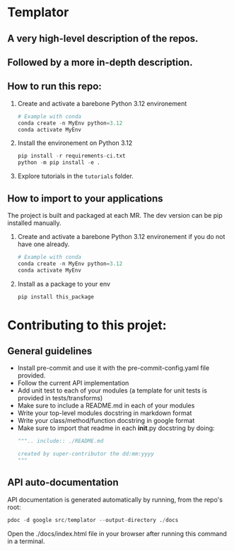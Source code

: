 # Templator
## A very high-level description of the repos.
## Followed by a more in-depth description.
## How to run this repo:
1. Create and activate a barebone Python 3.12 environement
   ```Python
   # Example with conda
   conda create -n MyEnv python=3.12
   conda activate MyEnv
   ```
2. Install the environement on Python 3.12
   ```Python
   pip install -r requirements-ci.txt
   python -m pip install -e .
   ```
3. Explore tutorials in the `tutorials` folder.


## How to import to your applications
The project is built and packaged at each MR. The dev version can be pip installed manually.

1. Create and activate a barebone Python 3.12 environement if you do not have one already.
   ```python
   # Example with conda
   conda create -n MyEnv python=3.12
   conda activate MyEnv
   ```

2. Install as a package to your env
   ```python
   pip install this_package
   ```

# Contributing to this projet:
## General guidelines
- Install pre-commit and use it with the pre-commit-config.yaml file provided.
- Follow the current API implementation
- Add unit test to each of your modules (a template for unit tests is provided in tests/transforms)
- Make sure to include a README.md in each of your modules
- Write your top-level modules docstring in markdown format
- Write your class/method/function docstring in google format
- Make sure to import that readme in each __init__.py docstring by doing:
    ```Python
    """.. include:: ./README.md

    created by super-contributor the dd:mm:yyyy
    """
    ```

## API auto-documentation
API documentation is generated automatically by running, from the repo's root:
   ```Python
   pdoc -d google src/templator --output-directory ./docs
   ```
Open the ./docs/index.html file in your browser after running this command in a terminal.